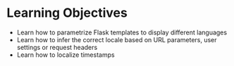 # Learning Objectives

* Learn how to parametrize Flask templates to display different languages
* Learn how to infer the correct locale based on URL parameters, user settings or request headers
* Learn how to localize timestamps
